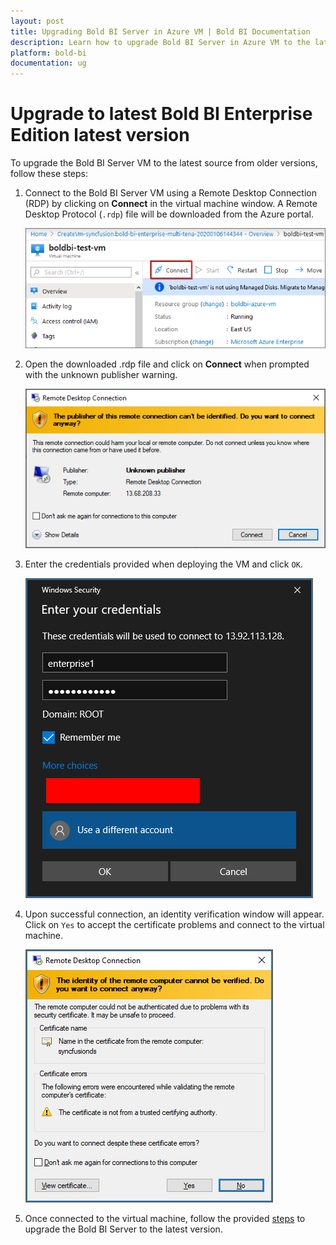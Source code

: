 ```yaml
---
layout: post
title: Upgrading Bold BI Server in Azure VM | Bold BI Documentation
description: Learn how to upgrade Bold BI Server in Azure VM to the latest version to get benefited with new feature and fix updates.
platform: bold-bi
documentation: ug
---
```


# Upgrade to latest Bold BI Enterprise Edition latest version

To upgrade the Bold BI Server VM to the latest source from older versions, follow these steps:

1. Connect to the Bold BI Server VM using a Remote Desktop Connection (RDP) by clicking on **Connect** in the virtual machine window. A Remote Desktop Protocol (`.rdp`) file will be downloaded from the Azure portal.

    ![Connect](/static/assets/installation-and-deployment/images/vm-connect.png)

2. Open the downloaded .rdp file and click on **Connect** when prompted with the unknown publisher warning.

    ![RDP Warning](/static/assets/installation-and-deployment/images/rdp-warn.png)

3. Enter the credentials provided when deploying the VM and click `OK`.

    ![VM Credentials.png](/static/assets/installation-and-deployment/images/vm-credentials.png)

4. Upon successful connection, an identity verification window will appear. Click on `Yes` to accept the certificate problems and connect to the virtual machine.

    ![verify the identity of the virtual machine](/static/assets/installation-and-deployment/images/cert-warning.png)

5. Once connected to the virtual machine, follow the provided [steps](/deploying-bold-bi/deploying-in-windows/upgrade-to-latest/) to upgrade the Bold BI Server to the latest version. 